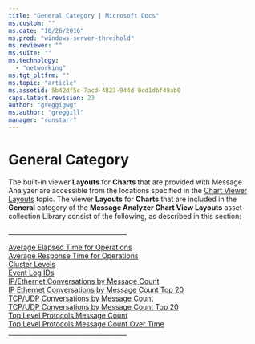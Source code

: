 ```yaml
---
title: "General Category | Microsoft Docs"
ms.custom: ""
ms.date: "10/26/2016"
ms.prod: "windows-server-threshold"
ms.reviewer: ""
ms.suite: ""
ms.technology: 
  - "networking"
ms.tgt_pltfrm: ""
ms.topic: "article"
ms.assetid: 5b42df5c-7acd-4823-944d-0cd1dbf49ab0
caps.latest.revision: 23
author: "greggigwg"
ms.author: "greggill"
manager: "ronstarr"
---
```

# General Category
The built-in viewer **Layouts** for **Charts** that are provided with Message Analyzer are accessible from the locations specified in the [Chart Viewer Layouts](chart-viewer-layouts.md) topic. The viewer **Layouts** for **Charts** that are included in the **General** category of the **Message Analyzer Chart View Layouts** asset collection Library consist of the following, as described in this section:  
  
 ____________________________________\_  
  
 [Average Elapsed Time for Operations](average-elapsed-time-for-operations.md)   
 [Average Response Time for Operations](average-response-time-for-operations.md)   
 [Cluster Levels](cluster-levels.md)   
 [Event Log IDs](event-log-ids.md)   
 [IP/Ethernet Conversations by Message Count](ip-ethernet-conversations-by-message-count.md)   
 [IP Ethernet Conversations by Message Count Top 20](ip-ethernet-conversations-by-message-count-top-20.md)   
 [TCP/UDP Conversations by Message Count](tcp-udp-conversations-by-message-count.md)   
 [TCP/UDP Conversations by Message Count Top 20](tcp-udp-conversations-by-message-count-top-20.md)   
 [Top Level Protocols Message Count](top-level-protocols-message-count.md)   
 [Top Level Protocols Message Count Over Time](top-level-protocols-message-count-over-time.md)   
____________________________________\_